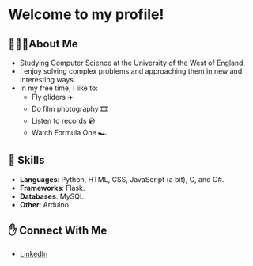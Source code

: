# Welcome to my profile!

## 🙋🏻‍♂️About Me
* Studying Computer Science at the University of the West of England.
* I enjoy solving complex problems and approaching them in new and interesting ways.
* In my free time, I like to:
  * Fly gliders ✈️
  * Do film photography 🎞️
  * Listen to records 💿
  * Watch Formula One 🏎️

## 🧰 Skills
* **Languages**: Python, HTML, CSS, JavaScript (a bit), C, and C#.
* **Frameworks**: Flask.
* **Databases**: MySQL.
* **Other**: Arduino.

## ✋ Connect With Me
* [LinkedIn](https://www.linkedin.com/in/james-jewsbury/)

